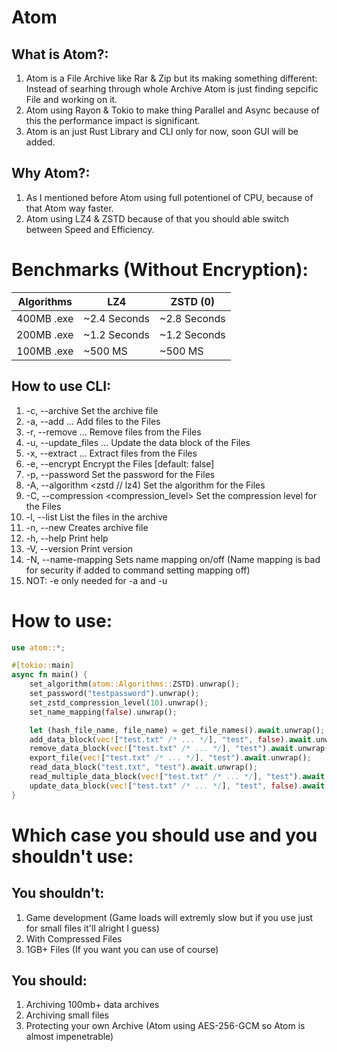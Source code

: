 # Atom

## What is Atom?:
1. Atom is a File Archive like Rar & Zip but its making something different: Instead of searhing through whole Archive Atom is just finding sepcific File and working on it.
2. Atom using Rayon & Tokio to make thing Parallel and Async because of this the performance impact is significant.
3. Atom is an just Rust Library and CLI only for now, soon GUI will be added.

## Why Atom?:
1. As I mentioned before Atom using full potentionel of CPU, because of that Atom way faster.
2. Atom using LZ4 & ZSTD because of that you should able switch between Speed and Efficiency.

# Benchmarks (Without Encryption):
| Algorithms | LZ4          | ZSTD (0)     |
|------------|--------------|--------------|
| 400MB .exe | ~2.4 Seconds | ~2.8 Seconds |
| 200MB .exe | ~1.2 Seconds | ~1.2 Seconds |
| 100MB .exe | ~500 MS      | ~500 MS      |

## How to use CLI:
1. -c, --archive <archive>                Set the archive file
2. -a, --add <FILES>...                   Add files to the Files
3. -r, --remove <FILES>...                Remove files from the Files
4. -u, --update_files <FILES>...          Update the data block of the Files
5. -x, --extract <FILES>...               Extract files from the Files
6. -e, --encrypt <encrypt>                Encrypt the Files [default: false]
7. -p, --password <password>              Set the password for the Files
8. -A, --algorithm <zstd // lz4)        Set the algorithm for the Files
9. -C, --compression <compression_level>  Set the compression level for the Files
10. -l, --list                             List the files in the archive
11. -n, --new                              Creates archive file
12. -h, --help                             Print help
13. -V, --version                          Print version
14.  -N, --name-mapping                    Sets name mapping on/off (Name mapping is bad for security if added to command setting mapping off)
15. NOT: -e only needed for -a and -u

# How to use:
```rust
use atom::*;

#[tokio::main]
async fn main() {
    set_algorithm(atom::Algorithms::ZSTD).unwrap();
    set_password("testpassword").unwrap();
    set_zstd_compression_level(10).unwrap();
    set_name_mapping(false).unwrap();

    let (hash_file_name, file_name) = get_file_names().await.unwrap(); // only works when mapping enabled
    add_data_block(vec!["test.txt" /* ... */], "test", false).await.unwrap();
    remove_data_block(vec!["test.txt" /* ... */], "test").await.unwrap();
    export_file(vec!["test.txt" /* ... */], "test").await.unwrap();
    read_data_block("test.txt", "test").await.unwrap();
    read_multiple_data_block(vec!["test.txt" /* ... */], "test").await.unwrap();
    update_data_block(vec!["test.txt" /* ... */], "test", false).await.unwrap();
}

```

# Which case you should use and you shouldn't use:

## You shouldn't:
1. Game development (Game loads will extremly slow but if you use just for small files it'll alright I guess)
2. With Compressed Files
3. 1GB+ Files (If you want you can use of course)

## You should:
1. Archiving 100mb+ data archives
2. Archiving small files
3. Protecting your own Archive (Atom using AES-256-GCM so Atom is almost impenetrable)
